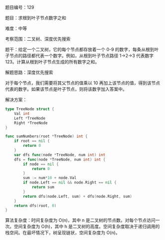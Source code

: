 题目编号：129

题目：求根到叶子节点数字之和

难度：中等

考察范围：二叉树、深度优先搜索

题干：给定一个二叉树，它的每个节点都存放着一个 0-9 的数字，每条从根到叶子节点的路径都代表一个数字。例如，从根到叶子节点路径 1->2->3 代表数字 123。计算从根到叶子节点生成的所有数字之和。

解题思路：深度优先搜索

对于每个节点，我们需要将其父节点的值乘以 10 再加上该节点的值，得到该节点代表的数字。如果该节点是叶子节点，则将该数字加入答案中。

解决方案：

```go
type TreeNode struct {
    Val int
    Left *TreeNode
    Right *TreeNode
}

func sumNumbers(root *TreeNode) int {
    if root == nil {
        return 0
    }
    var dfs func(node *TreeNode, num int) int
    dfs = func(node *TreeNode, num int) int {
        if node == nil {
            return 0
        }
        sum := num*10 + node.Val
        if node.Left == nil && node.Right == nil {
            return sum
        }
        return dfs(node.Left, sum) + dfs(node.Right, sum)
    }
    return dfs(root, 0)
}
```

算法复杂度：时间复杂度为 O(n)，其中 n 是二叉树的节点数。对每个节点访问一次。空间复杂度为 O(h)，其中 h 是二叉树的高度。空间复杂度取决于递归调用的栈空间。在最坏情况下，树呈现链状，空间复杂度为 O(n)。
